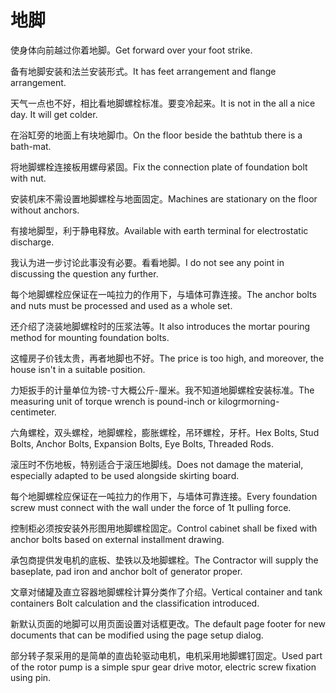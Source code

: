 # 地脚

<p><span class="chinese">使身体向前越过你着地脚。</span><span class="english">Get forward over your foot strike.</span></p>

<p><span class="chinese">备有地脚安装和法兰安装形式。</span><span class="english">It has feet arrangement and flange arrangement.</span></p>

<p><span class="chinese">天气一点也不好，相比看地脚螺栓标准。要变冷起来。</span><span class="english">It is not in the all a nice day. It will get colder.</span></p>

<p><span class="chinese">在浴缸旁的地面上有块地脚巾。</span><span class="english">On the floor beside the bathtub there is a bath-mat.</span></p>

<p><span class="chinese">将地脚螺栓连接板用螺母紧固。</span><span class="english">Fix the connection plate of foundation bolt with nut.</span></p>

<p><span class="chinese">安装机床不需设置地脚螺栓与地面固定。</span><span class="english">Machines are stationary on the floor without anchors.</span></p>

<p><span class="chinese">有接地脚型，利于静电释放。</span><span class="english">Available with earth terminal for electrostatic discharge.</span></p>

<p><span class="chinese">我认为进一步讨论此事没有必要。看看地脚。</span><span class="english">I do not see any point in discussing the question any further.</span></p>

<p><span class="chinese">每个地脚螺栓应保证在一吨拉力的作用下，与墙体可靠连接。</span><span class="english">The anchor bolts and nuts must be processed and used as a whole set.</span></p>

<p><span class="chinese">还介绍了浇装地脚螺栓时的压浆法等。</span><span class="english">It also introduces the mortar pouring method for mounting foundation bolts.</span></p>

<p><span class="chinese">这幢房子价钱太贵，再者地脚也不好。</span><span class="english">The price is too high, and moreover, the house isn't in a suitable position.</span></p>

<p><span class="chinese">力矩扳手的计量单位为镑-寸大概公斤-厘米。我不知道地脚螺栓安装标准。</span><span class="english">The measuring unit of torque wrench is pound-inch or kilogrmorning-centimeter.</span></p>

<p><span class="chinese">六角螺栓，双头螺栓，地脚螺栓，膨胀螺栓，吊环螺栓，牙杆。</span><span class="english">Hex Bolts, Stud Bolts, Anchor Bolts, Expansion Bolts, Eye Bolts, Threaded Rods.</span></p>

<p><span class="chinese">滚压时不伤地板，特别适合于滚压地脚线。</span><span class="english">Does not damage the material, especially adapted to be used alongside skirting board.</span></p>

<p><span class="chinese">每个地脚螺栓应保证在一吨拉力的作用下，与墙体可靠连接。</span><span class="english">Every foundation screw must connect with the wall under the force of 1t pulling force.</span></p>

<p><span class="chinese">控制柜必须按安装外形图用地脚螺栓固定。</span><span class="english">Control cabinet shall be fixed with anchor bolts based on external installment drawing.</span></p>

<p><span class="chinese">承包商提供发电机的底板、垫铁以及地脚螺栓。</span><span class="english">The Contractor will supply the baseplate, pad iron and anchor bolt of generator proper.</span></p>

<p><span class="chinese">文章对储罐及直立容器地脚螺栓计算分类作了介绍。</span><span class="english">Vertical container and tank containers Bolt calculation and the classification introduced.</span></p>

<p><span class="chinese">新默认页面的地脚可以用页面设置对话框更改。</span><span class="english">The default page footer for new documents that can be modified using the page setup dialog.</span></p>

<p><span class="chinese">部分转子泵采用的是简单的直齿轮驱动电机，电机采用地脚螺钉固定。</span><span class="english">Used part of the rotor pump is a simple spur gear drive motor, electric screw fixation using pin.</span></p>


